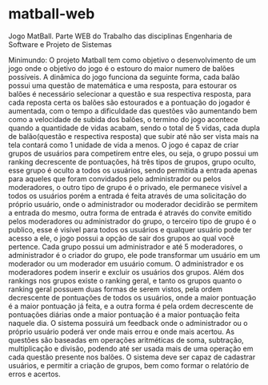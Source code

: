 # matball-web
Jogo MatBall. Parte WEB do Trabalho das disciplinas Engenharia de Software e Projeto de Sistemas
<p>Minimundo:
O projeto Matball tem como objetivo o desenvolvimento de um jogo onde o objetivo do jogo é o estouro do maior numero de balões possíveis.
A dinâmica do jogo funciona da seguinte forma, cada balão possui uma questão de matemática e uma resposta, para estourar os balões é necessário selecionar a questão e sua respectiva resposta, para cada reposta certa os balões são estourados e a pontuação do jogador é aumentada, com o tempo a dificuldade das questões vão aumentando bem como a velocidade de subida dos balões, o termino do jogo acontece quando a quantidade de vidas acabam, sendo o total de 5 vidas, cada dupla de balão(questão e respectiva resposta) que subir até não ser vista mais na tela contará como 1 unidade de vida a menos.
O jogo é capaz de criar grupos de usuários para competirem entre eles, ou seja, o grupo possui um ranking decrescente de pontuações, há três tipos de grupos, grupo oculto, esse grupo é oculto a todos os usuários, sendo permitida a entrada apenas para aqueles que foram convidados pelo administrador ou pelos moderadores, o outro tipo de grupo é o privado, ele permanece visível a todos os usuários porém a entrada é feita através de uma solicitação do próprio usuário, onde o administrador ou moderador decidirão se permitem a entrada do mesmo, outra forma de entrada é através do convite emitido pelos moderadores ou administrador do grupo, o terceiro tipo de grupo é o publico, esse é visível para todos os usuários e qualquer usuário pode ter acesso a ele, o jogo possui a opção de sair dos grupos ao qual você pertence.
Cada grupo possui um administrador e até 5 moderadores, o administrador é o criador do grupo, ele pode transformar um usuário em um moderador ou um moderador em usuário comum. O administrador e os moderadores podem inserir e excluir os usuários dos grupos.
Além dos rankings nos grupos existe o ranking geral, e tanto os grupos quanto o ranking geral possuem duas formas de serem vistos, pela ordem decrescente de pontuações de todos os usuários, onde a maior pontuação é a maior pontuação já feita, e a outra forma é pela ordem decrescente de pontuações diárias onde a maior pontuação é a maior pontuação feita naquele dia.
O sistema possuirá um feedback onde o administrador ou o próprio usuário poderá ver onde mais errou e onde mais acertou.
As questões são baseadas em operações aritméticas de soma, subtração, multiplicação e divisão, podendo até ser usada mais de uma operação em cada questão presente nos balões.
O sistema deve ser capaz de cadastrar usuários, e permitir a criação de grupos, bem como formar o relatório de erros e acertos.<p>
